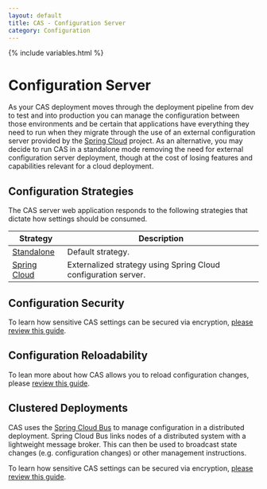 ```yaml
---
layout: default
title: CAS - Configuration Server
category: Configuration
---
```


{% include variables.html %}

# Configuration Server

As your CAS deployment moves through the deployment pipeline from dev to test and into production
you can manage the configuration between those environments and be certain that applications
have everything they need to run when they migrate through the use of an external configuration server
provided by the [Spring Cloud](https://github.com/spring-cloud/spring-cloud-config) project. As an alternative,
you may decide to run CAS in a standalone mode removing the need for external configuration server deployment,
though at the cost of losing features and capabilities relevant for a cloud deployment.

## Configuration Strategies

The CAS server web application responds to the following strategies that dictate how settings should be consumed.

| Strategy                                                         | Description                                                    |
|------------------------------------------------------------------|----------------------------------------------------------------|
| [Standalone](Configuration-Server-Management-Standalone.html)    | Default strategy.                                              |
| [Spring Cloud](Configuration-Server-Management-SpringCloud.html) | Externalized strategy using Spring Cloud configuration server. |

## Configuration Security

To learn how sensitive CAS settings can be secured 
via encryption, [please review this guide](Configuration-Properties-Security.html).

## Configuration Reloadability

To lean more about how CAS allows you to reload configuration changes,
please [review this guide](Configuration-Management-Reload.html).

## Clustered Deployments

CAS uses the [Spring Cloud Bus](http://cloud.spring.io/spring-cloud-static/spring-cloud.html)
to manage configuration in a distributed deployment. Spring Cloud Bus links nodes of a
distributed system with a lightweight message broker. This can then be used to broadcast state
changes (e.g. configuration changes) or other management instructions.

To learn how sensitive CAS settings can be secured via 
encryption, [please review this guide](Configuration-Management-Clustered.html).
